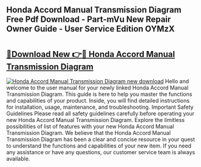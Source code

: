 ## Honda Accord Manual Transmission Diagram Free Pdf Download - Part-mVu New Repair Owner Guide - User Service Edition OYMzX

# <h2><a href="http://bc57130.oget.top/?id=Honda+Accord+Manual+Transmission+Diagram">🔗Download New 👉🔴 Honda Accord Manual Transmission Diagram</a></h2>

[![Honda Accord Manual Transmission Diagram new download](https://i.imgur.com/5g1atiW.png)](http://bc57130.oget.top/?id=Honda+Accord+Manual+Transmission+Diagram)
Hello and welcome to the user manual for your newly linked Honda Accord Manual Transmission Diagram. This guide is here to help you master the functions and capabilities of your product. Inside, you will find detailed instructions for installation, usage, maintenance, and troubleshooting. Important Safety Guidelines Please read all safety guidelines carefully before operating your new Honda Accord Manual Transmission Diagram. Explore the limitless possibilities of list of features with your new Honda Accord Manual Transmission Diagram. We believe that the Honda Accord Manual Transmission Diagram has been a clear and concise resource in your quest to understand the functions and capabilities of your new item. If you need any assistance or have any questions, our customer service team is always available.
